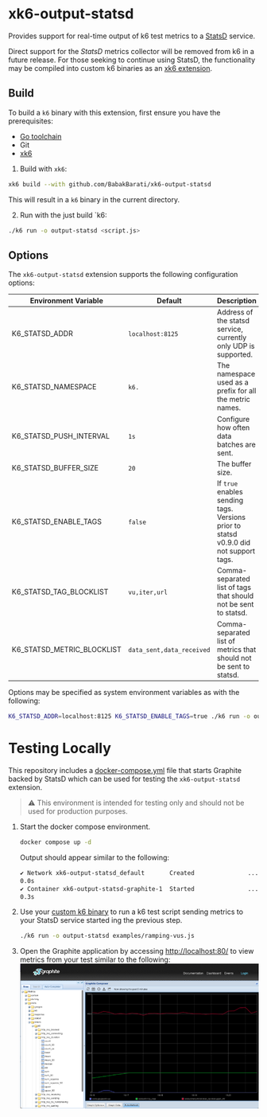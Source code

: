 # xk6-output-statsd
Provides support for real-time output of k6 test metrics to a [StatsD](https://github.com/statsd/statsd) service.

Direct support for the _StatsD_ metrics collector will be removed from k6 in a future release.
For those seeking to continue using StatsD, the functionality may be compiled into custom k6 binaries as an [xk6 extension](https://k6.io/docs/extensions/).

## Build

To build a `k6` binary with this extension, first ensure you have the prerequisites:

- [Go toolchain](https://go101.org/article/go-toolchain.html)
- Git
- [xk6](https://github.com/grafana/xk6)

1. Build with `xk6`:

```bash
xk6 build --with github.com/BabakBarati/xk6-output-statsd
```

This will result in a `k6` binary in the current directory.

2. Run with the just build `k6:

```bash
./k6 run -o output-statsd <script.js>
```

## Options
The `xk6-output-statsd` extension supports the following configuration options:

| Environment Variable | Default         | Description                                                                           |
|----------------------|-----------------|---------------------------------------------------------------------------------------|
| K6_STATSD_ADDR       | `localhost:8125` | Address of the statsd service, currently only UDP is supported.                       |
| K6_STATSD_NAMESPACE  | `k6.`           | The namespace used as a prefix for all the metric names.                              |
| K6_STATSD_PUSH_INTERVAL | `1s`            | Configure how often data batches are sent.                                            |
| K6_STATSD_BUFFER_SIZE | `20`            | The buffer size.                                                                      |
| K6_STATSD_ENABLE_TAGS | `false`         | If `true` enables sending tags. Versions prior to statsd v0.9.0 did not support tags. |
| K6_STATSD_TAG_BLOCKLIST | `vu,iter,url`   | Comma-separated list of tags that should not be sent to statsd.                       |
| K6_STATSD_METRIC_BLOCKLIST | `data_sent,data_received`   | Comma-separated list of metrics that should not be sent to statsd.                       |

Options may be specified as system environment variables as with the following:

```bash
K6_STATSD_ADDR=localhost:8125 K6_STATSD_ENABLE_TAGS=true ./k6 run -o output-statsd examples/simple.js
```

# Testing Locally

This repository includes a [docker-compose.yml](./docker-compose.yml) file that starts Graphite backed by StatsD which can be used for testing the `xk6-output-statsd` extension. 

> :warning: This environment is intended for testing only and should not be used for production purposes.

1. Start the docker compose environment.
   ```bash
   docker compose up -d
   ```
   Output should appear similar to the following:
   ```shell
   ✔ Network xk6-output-statsd_default       Created               ...    0.0s
   ✔ Container xk6-output-statsd-graphite-1  Started               ...    0.3s
   ```
2. Use your [custom k6 binary](#build) to run a k6 test script sending metrics to your StatsD service started ing the previous step. 
   ```bash
   ./k6 run -o output-statsd examples/ramping-vus.js
   ```
3. Open the Graphite application by accessing [http://localhost:80/](http://localhost/?showTarget=stats.timers.k6.http_req_duration.count&showTarget=stats.timers.k6.http_req_duration.count&from=-5minutes&target=stats.gauges.k6.vus&target=stats.k6.http_reqs&target=stats.timers.k6.iteration_duration.upper_90) to view metrics from your test similar to the following:
   ![Graphite Dashboard](docs/images/graphite-ramping-example.png)
